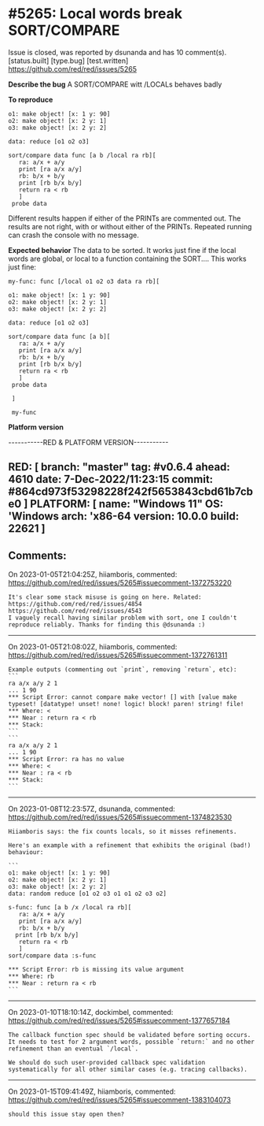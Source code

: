 
#5265: Local words break SORT/COMPARE
================================================================================
Issue is closed, was reported by dsunanda and has 10 comment(s).
[status.built] [type.bug] [test.written]
<https://github.com/red/red/issues/5265>



**Describe the bug**
A SORT/COMPARE witt /LOCALs behaves badly

**To reproduce**
```
o1: make object! [x: 1 y: 90]
o2: make object! [x: 2 y: 1]
o3: make object! [x: 2 y: 2]

data: reduce [o1 o2 o3]

sort/compare data func [a b /local ra rb][
   ra: a/x + a/y
   print [ra a/x a/y]
   rb: b/x + b/y
   print [rb b/x b/y]
   return ra < rb
   ]
 probe data
```

Different results happen if either of the PRINTs are commented out. The results are not right, with or without either of the PRINTs. Repeated running can crash the console with no message.

**Expected behavior**
The data to be sorted.
It works just fine if the local words are global, or local to a function containing the SORT....
This works just fine:

```
my-func: func [/local o1 o2 o3 data ra rb][

o1: make object! [x: 1 y: 90]
o2: make object! [x: 2 y: 1]
o3: make object! [x: 2 y: 2]

data: reduce [o1 o2 o3]

sort/compare data func [a b][
   ra: a/x + a/y
   print [ra a/x a/y]
   rb: b/x + b/y
   print [rb b/x b/y]
   return ra < rb
   ]
 probe data
 
 ]
 
 my-func
```

**Platform version**

-----------RED & PLATFORM VERSION----------- 

RED: [ branch: "master" tag: #v0.6.4 ahead: 4610 date: 7-Dec-2022/11:23:15 commit: #864cd973f53298228f242f5653843cbd61b7cbe0 ]
PLATFORM: [ name: "Windows 11" OS: 'Windows arch: 'x86-64 version: 10.0.0 build: 22621 ]
--------------------------------------------



Comments:
--------------------------------------------------------------------------------

On 2023-01-05T21:04:25Z, hiiamboris, commented:
<https://github.com/red/red/issues/5265#issuecomment-1372753220>

    It's clear some stack misuse is going on here. Related: https://github.com/red/red/issues/4854 https://github.com/red/red/issues/4543
    I vaguely recall having similar problem with sort, one I couldn't reproduce reliably. Thanks for finding this @dsunanda :)

--------------------------------------------------------------------------------

On 2023-01-05T21:08:02Z, hiiamboris, commented:
<https://github.com/red/red/issues/5265#issuecomment-1372761311>

    Example outputs (commenting out `print`, removing `return`, etc):
    ```
    ra a/x a/y 2 1
    ... 1 90
    *** Script Error: cannot compare make vector! [] with [value make typeset! [datatype! unset! none! logic! block! paren! string! file!
    *** Where: <
    *** Near : return ra < rb
    *** Stack:
    ```
    ```
    ra a/x a/y 2 1
    ... 1 90
    *** Script Error: ra has no value
    *** Where: <
    *** Near : ra < rb
    *** Stack:
    ```

--------------------------------------------------------------------------------

On 2023-01-08T12:23:57Z, dsunanda, commented:
<https://github.com/red/red/issues/5265#issuecomment-1374823530>

    Hiiamboris says: the fix counts locals, so it misses refinements.
    
    Here's an example with a refinement that exhibits the original (bad!) behaviour:
    
    ```
    o1: make object! [x: 1 y: 90]
    o2: make object! [x: 2 y: 1]
    o3: make object! [x: 2 y: 2]
    data: random reduce [o1 o2 o3 o1 o1 o2 o3 o2]
    
    s-func: func [a b /x /local ra rb][
       ra: a/x + a/y
       print [ra a/x a/y]
       rb: b/x + b/y
      print [rb b/x b/y]
       return ra < rb
       ]
    sort/compare data :s-func
    
    *** Script Error: rb is missing its value argument
    *** Where: rb
    *** Near : return ra < rb
    ```

--------------------------------------------------------------------------------

On 2023-01-10T18:10:14Z, dockimbel, commented:
<https://github.com/red/red/issues/5265#issuecomment-1377657184>

    The callback function spec should be validated before sorting occurs. It needs to test for 2 argument words, possible `return:` and no other refinement than an eventual `/local`.
    
    We should do such user-provided callback spec validation systematically for all other similar cases (e.g. tracing callbacks).

--------------------------------------------------------------------------------

On 2023-01-15T09:41:49Z, hiiamboris, commented:
<https://github.com/red/red/issues/5265#issuecomment-1383104073>

    should this issue stay open then?

